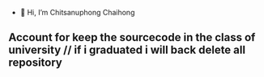 - 👋 Hi, I’m Chitsanuphong Chaihong
<!---
ChitsanuphongIT/ChitsanuphongIT is a ✨ special ✨ repository because its `README.md` (this file) appears on your GitHub profile.
You can click the Preview link to take a look at your changes.
--->

<h2>Account for keep the sourcecode in the class of university // if i graduated i will back delete all repository</h2>
